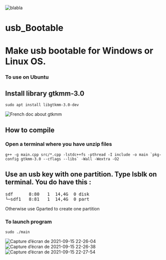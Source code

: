 ![blabla](https://user-images.githubusercontent.com/29018157/128608073-5bd0bbdf-a191-47aa-9a5e-a65d1e1a13dc.png)

# usb_Bootable
# Make usb bootable for Windows or Linux OS.

### To use on Ubuntu


## Install library gtkmm-3.0
```
sudo apt install libgtkmm-3.0-dev
```
![French doc about gtkmm](https://doc.ubuntu-fr.org/gtkmm)

## How to compile
### Open a terminal where you have unzip files

```
g++ -g main.cpp src/*.cpp -lstdc++fs -pthread -I include -o main `pkg-config gtkmm-3.0 --cflags --libs` -Wall -Wextra -O2
```

## Use an usb key with one partition. Type lsblk on terminal. You do have this :
<pre>sdf      8:80   1  14,4G  0 disk 
└─sdf1   8:81   1  14,4G  0 part </pre>
Otherwise use Gparted to create one partition

### To launch program
```
sudo ./main
```
![Capture d’écran de 2021-09-15 22-26-04](https://user-images.githubusercontent.com/29018157/133504896-af38865a-e178-4be4-a177-e514492887b3.png)
![Capture d’écran de 2021-09-15 22-26-38](https://user-images.githubusercontent.com/29018157/133504909-62fc4c0e-43e2-4ce7-92b5-da132b05f5aa.png)
![Capture d’écran de 2021-09-15 22-27-54](https://user-images.githubusercontent.com/29018157/133504920-787d0b27-4a24-4b93-8e2d-b6588b29d01c.png)

